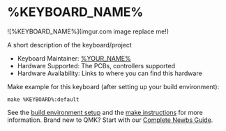 # %KEYBOARD_NAME%

![%KEYBOARD_NAME%](imgur.com image replace me!)

A short description of the keyboard/project

* Keyboard Maintainer: [%YOUR_NAME%](https://github.com/%YOUR_NAME%)
* Hardware Supported: The PCBs, controllers supported
* Hardware Availability: Links to where you can find this hardware

Make example for this keyboard (after setting up your build environment):

    make %KEYBOARD%:default

See the [build environment setup](https://docs.qmk.fm/#/getting_started_build_tools) and the [make instructions](https://docs.qmk.fm/#/getting_started_make_guide) for more information. Brand new to QMK? Start with our [Complete Newbs Guide](https://docs.qmk.fm/#/newbs).
